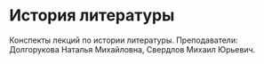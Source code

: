 # История литературы  
Конспекты лекций по истории литературы.
Преподаватели: Долгорукова Наталья Михайловна, Свердлов Михаил Юрьевич.